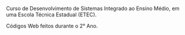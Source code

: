 Curso de Desenvolvimento de Sistemas Integrado ao Ensino Médio, em uma Escola Técnica Estadual (ETEC).

Códigos Web feitos durante o 2° Ano.
